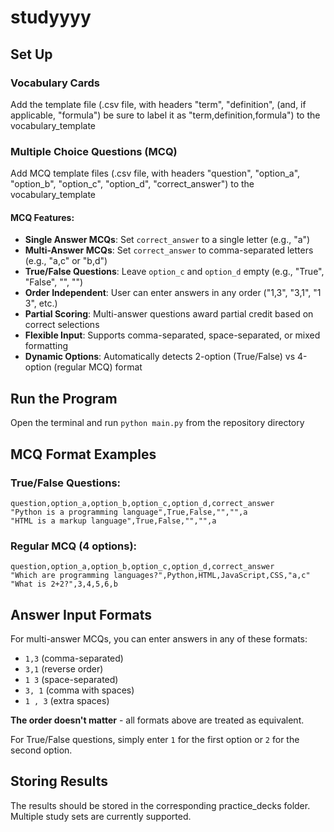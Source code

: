 # studyyyy

## Set Up 

### Vocabulary Cards
Add the template file (.csv file, with headers "term", "definition", (and, if applicable, "formula") be sure to label it as "term,definition,formula") to the vocabulary_template

### Multiple Choice Questions (MCQ)
Add MCQ template files (.csv file, with headers "question", "option_a", "option_b", "option_c", "option_d", "correct_answer") to the vocabulary_template

#### MCQ Features:
- **Single Answer MCQs**: Set `correct_answer` to a single letter (e.g., "a")
- **Multi-Answer MCQs**: Set `correct_answer` to comma-separated letters (e.g., "a,c" or "b,d")
- **True/False Questions**: Leave `option_c` and `option_d` empty (e.g., "True", "False", "", "")
- **Order Independent**: User can enter answers in any order ("1,3", "3,1", "1 3", etc.)
- **Partial Scoring**: Multi-answer questions award partial credit based on correct selections
- **Flexible Input**: Supports comma-separated, space-separated, or mixed formatting
- **Dynamic Options**: Automatically detects 2-option (True/False) vs 4-option (regular MCQ) format

## Run the Program 
Open the terminal and run `python main.py` from the repository directory

## MCQ Format Examples

### True/False Questions:
```csv
question,option_a,option_b,option_c,option_d,correct_answer
"Python is a programming language",True,False,"","",a
"HTML is a markup language",True,False,"","",a
```

### Regular MCQ (4 options):
```csv
question,option_a,option_b,option_c,option_d,correct_answer
"Which are programming languages?",Python,HTML,JavaScript,CSS,"a,c"
"What is 2+2?",3,4,5,6,b
```

## Answer Input Formats
For multi-answer MCQs, you can enter answers in any of these formats:
- `1,3` (comma-separated)
- `3,1` (reverse order)
- `1 3` (space-separated)  
- `3, 1` (comma with spaces)
- ` 1 , 3 ` (extra spaces)

**The order doesn't matter** - all formats above are treated as equivalent.

For True/False questions, simply enter `1` for the first option or `2` for the second option.

## Storing Results 
The results should be stored in the corresponding practice_decks folder. Multiple study sets are currently supported. 
